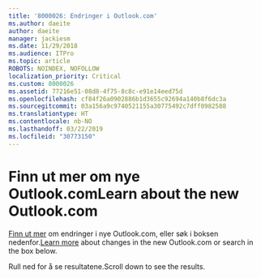 ```yaml
---
title: '8000026: Endringer i Outlook.com'
ms.author: daeite
author: daeite
manager: jackiesm
ms.date: 11/29/2018
ms.audience: ITPro
ms.topic: article
ROBOTS: NOINDEX, NOFOLLOW
localization_priority: Critical
ms.custom: 8000026
ms.assetid: 77216e51-08d8-4f75-8c8c-e91e14eed75d
ms.openlocfilehash: cf84f26a0902886b1d3655c92694a140b8f6dc3a
ms.sourcegitcommit: 03a156a9c9740521155a30775492c7dff0982588
ms.translationtype: HT
ms.contentlocale: nb-NO
ms.lasthandoff: 03/22/2019
ms.locfileid: "30773150"
---
```

# <a name="learn-about-the-new-outlookcom"></a><span data-ttu-id="114fb-102">Finn ut mer om nye Outlook.com</span><span class="sxs-lookup"><span data-stu-id="114fb-102">Learn about the new Outlook.com</span></span>

<span data-ttu-id="114fb-103">[Finn ut mer](https://go.microsoft.com/fwlink/?linkid=2039724&amp;clcid=0x409) om endringer i nye Outlook.com, eller søk i boksen nedenfor.</span><span class="sxs-lookup"><span data-stu-id="114fb-103">[Learn more](https://go.microsoft.com/fwlink/?linkid=2039724&amp;clcid=0x409) about changes in the new Outlook.com or search in the box below.</span></span> 
  
<span data-ttu-id="114fb-104">Rull ned for å se resultatene.</span><span class="sxs-lookup"><span data-stu-id="114fb-104">Scroll down to see the results.</span></span>
  

